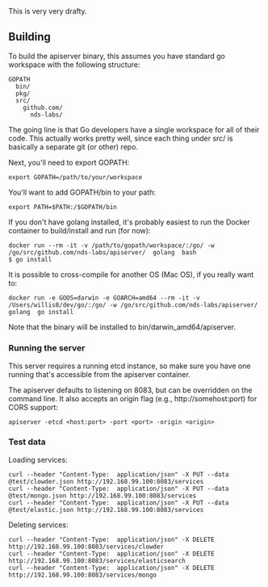##

This is very very drafty.

## Building

To build the apiserver binary, this assumes you have standard go workspace with the following structure:

```
GOPATH
  bin/   
  pkg/
  src/
    github.com/
      nds-labs/
```

The going line is that Go developers have a single workspace for all of their code.  This actually works pretty well, since each thing under src/ is basically a separate git (or other) repo.

Next, you'll need to export GOPATH:
```
export GOPATH=/path/to/your/workspace
```

You'll want to add GOPATH/bin to your path:
```
export PATH=$PATH:/$GOPATH/bin
```

If you don't have golang installed, it's probably easiest to run the Docker container to build/install and run (for now):
```
docker run --rm -it -v /path/to/gopath/workspace/:/go/ -w /go/src/github.com/nds-labs/apiserver/  golang  bash
$ go install
```

It is possible to cross-compile for another OS (Mac OS), if you really want to:
```
docker run -e GOOS=darwin -e GOARCH=amd64 --rm -it -v /Users/willis8/dev/go/:/go/ -w /go/src/github.com/nds-labs/apiserver/  golang  go install
```

Note that the binary will be installed to bin/darwin_amd64/apiserver.


### Running the server

This server requires a running etcd instance, so make sure you have one running that's accessible from the apiserver container.

The apiserver defaults to listening on 8083, but can be overridden on the command line. It also accepts an origin flag (e.g., http://somehost:port) for CORS support:
```
apiserver -etcd <host:port> -port <port> -origin <origin>
```

### Test data

Loading services:
```
curl --header "Content-Type:  application/json" -X PUT --data @test/clowder.json http://192.168.99.100:8083/services
curl --header "Content-Type:  application/json" -X PUT --data @test/mongo.json http://192.168.99.100:8083/services
curl --header "Content-Type:  application/json" -X PUT --data @test/elastic.json http://192.168.99.100:8083/services
```

Deleting services:
```
curl --header "Content-Type:  application/json" -X DELETE http://192.168.99.100:8083/services/clowder
curl --header "Content-Type:  application/json" -X DELETE http://192.168.99.100:8083/services/elasticsearch
curl --header "Content-Type:  application/json" -X DELETE http://192.168.99.100:8083/services/mongo
```
